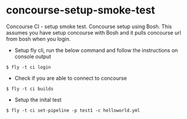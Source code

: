 # concourse-setup-smoke-test
Concourse CI - setup smoke test. Concourse setup using Bosh.
This assumes you have setup concourse with Bosh and it pulls concourse url from bosh when you login.
- Setup fly cli, run the below command and follow the instructions on console output
```
$ fly -t ci login
```
- Check if you are able to connect to concourse
```
$ fly -t ci builds
```
- Setup the inital test
```
$ fly -t ci set-pipeline -p test1 -c helloworld.yml
```
